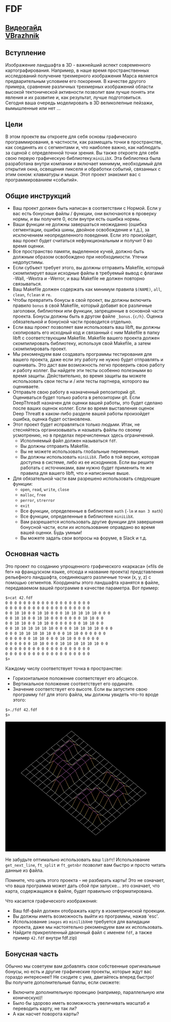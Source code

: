# FDF
[Видеогайд](https://www.youtube.com/watch?v=10P59aOgi68&t=1312s) \
[VBrazhnik](https://github.com/VBrazhnik/FdF/wiki)
---
## Вступление
Изображение ландшафта в 3D - важнейший аспект современного картографирования.
Например, в наше время пространственных исследований получение трехмерного изображения Марса является
предварительным условием его покорения. В качестве другого примера, сравнение различных трехмерных
изображений области высокой тектонической активности позволит вам лучше понять эти явления и их
развитие и, как результат, лучше подготовиться. \
Сегодня ваша очередь моделировать в 3D великолепные пейзажи, вымышленные или нет ...
## Цели
В этом проекте вы откроете для себя основы графического программирования, в частности, как размещать
точки в пространстве, как соединять их с сегментами и, что наиболее важно, как наблюдать за сценой
с определенной точки зрения.
Вы также откроете для себя свою первую графическую библиотеку:`miniLibX`. Эта библиотека была
разработана внутри компании и включает минимум, необходимый для открытия окна, освещения пикселя
и обработки событий, связанных с этим окном: клавиатуры и мыши. Этот проект знакомит вас с
программированием «событий».
## Общие инструкций
* Ваш проект должен быть написан в соответствии с Нормой. Если у вас есть бонусные файлы / функции,
  они включаются в проверку нормы, и вы получите 0, если внутри есть ошибка нормы.
* Ваши функции не должны завершаться неожиданно (ошибка сегментации, ошибка шины, двойное
  освобождение и т.д.), за исключением неопределенного поведения. Если это произойдет, ваш проект
  будет считаться нефункциональным и получит 0 во время оценки.
* Все пространство памяти, выделенное кучей, должно быть должным образом освобождено при необходимости.
  Утечки недопустимы.
* Если субъект требует этого, вы должны отправить Makefile, который скомпилирует ваши исходные файлы
  в требуемый вывод с флагами -Wall, -Wextra и -Werror, и ваш Makefile не должен повторно связываться.
* Ваш Makefile должен содержать как минимум правила `$(NAME)`, `all`, `clean`, `fclean` и `re`.
* Чтобы превратить бонусы в свой проект, вы должны включить правило `bonus` в свой Makefile, который
  добавит все различные заголовки, библиотеки или функции, запрещенные в основной части проекта.
  Бонусы должны быть в другом файле `_bonus.{c/h}`.  Оценка обязательной и бонусной части проводится отдельно.
* Если ваш проект позволяет вам использовать ваш libft, вы должны скопировать его исходный
  код и связанный с ним Makefile в папку libft с соответствующим Makefile. Makefile вашего проекта
  должен скомпилировать библиотеку, используя свой Makefile, а затем скомпилировать проект.
* Мы рекомендуем вам создавать программы тестирования для вашего проекта, даже если эту работу не
  нужно будет отправлять и оценивать. Это даст вам возможность легко проверить свою работу и работу
  коллег. Вы найдете эти тесты особенно полезными во время защиты. Действительно, во время защиты
  вы можете использовать свои тесты и / или тесты партнера, которого вы оцениваете.
* Отправьте свою работу в назначенный репозиторий git. Оцениваться будет только работа
  в репозитории git. Если DeepThreadt назначен для оценки вашей работы, это будет сделано после ваших
  оценок коллег. Если во время выставления оценок Deep Threatt в каком-либо разделе вашей работы
  произойдет ошибка, оценка будет остановлена.
* Этот проект будет исправляться только людьми. Итак, не стесняйтесь организовывать и называть
  файлы по своему усмотрению, но в пределах перечисленных здесь ограничений.
    * Исполняемый файл должен называться `fdf`.
    * Вы должны отправить Makefile.
    * Вы не можете использовать глобальные переменные.
    * Вы должны использовать `miniLibX`. Либо в той версии, которая доступна
      в системе, либо из ее исходников. Если вы решите работать с источниками,
      вам нужно будет применить те же правила для вашего libft, что и написанные выше.
* Для обязательной части вам разрешено использовать следующие функции:
    * `open`, `read`, `write`, `close`
    * `malloc`, `free`
    * `perror`, `strerror`
    * `exit`
    * Все функции, определенные в библиотеке `math` (`-lm` и `man 3 math`)
    * Все функции, определенные в библиотеке `miniLibX`.
    * Вам разрешается использовать другие функции для завершения бонусной части, если их использование
      оправдано во время вашей оценки. Будь умным!
    * Вы можете задать свои вопросы на форуме, в Slack и т.д.
  
## Основная часть
Это проект по созданию упрощенного графического «каркаса» («fils de fer» на французском языке,
отсюда и название проекта) представления рельефного ландшафта, соединяющего различные точки (x, y, z) с
помощью сегментов. Координаты этого ландшафта хранятся в файле, передаваемом вашей программе в 
качестве параметра. Вот пример:
```shell
$>cat 42.fdf
0 0 0 0 0 0 0 0 0 0 0 0 0 0 0 0 0 0 0
0 0 0 0 0 0 0 0 0 0 0 0 0 0 0 0 0 0 0
0 0 10 10 0 0 10 10 0 0 0 10 10 10 10 10 0 0 0
0 0 10 10 0 0 10 10 0 0 0 0 0 0 0 10 10 0 0
0 0 10 10 0 0 10 10 0 0 0 0 0 0 0 10 10 0 0
0 0 10 10 10 10 10 10 0 0 0 0 10 10 10 10 0 0 0
0 0 0 10 10 10 10 10 0 0 0 10 10 0 0 0 0 0 0
0 0 0 0 0 0 10 10 0 0 0 10 10 0 0 0 0 0 0
0 0 0 0 0 0 10 10 0 0 0 10 10 10 10 10 10 0 0
0 0 0 0 0 0 0 0 0 0 0 0 0 0 0 0 0 0 0
0 0 0 0 0 0 0 0 0 0 0 0 0 0 0 0 0 0 0
$>
```
Каждому числу соответствует точка в пространстве:
* Горизонтальное положение соответствует его абсциссе.
* Вертикальное положение соответствует его ординате.
* Значение соответствует его высоте.
Если вы запустите свою программу `fdf` для этого файла, мы должны увидеть что-то вроде этого:
```shell
$>./fdf 42.fdf
$>
```
![](42.fdf.example.png)

Не забудьте оптимально использовать ваш `libft`! Использование `get_next_line`, `ft_split` и `ft_getnbr` позволит вам
быстро и просто читать данные из файла.

Помните, что цель этого проекта - не разбирать карты! Это не означает, что ваша программа может дать
сбой при запуске... это означает, что карта, содержащаяся в файле, будет правильно отформатирована.

Что касается графического изображения:
* Ваш fdf-файл должен отображать карту в изометрической проекции.
* Вы должны иметь возможность выйти из программы, нажав 'esc'.
* Использование `images` из `minilibX`не требуется для валидации проекта, даже мы настоятельно рекомендуем вам их использовать.
* Найдите прикрепленный двоичный файл с именем `fdf`, а также пример `42.fdf` внутри fdf.zip)

## Бонусная часть
Обычно мы советуем вам добавлять свои собственные оригинальные бонусы, но есть и другие графические проекты, которые ждут вас
гораздо интереснее!! Не сходите с ума, двигайтесь вперед быстро! \
Вы получите дополнительные баллы, если сможете:
* Включите дополнительную проекцию (например, параллельную или коническую)!
* Было бы здорово иметь возможность увеличивать масштаб и переводить карту, не так ли?
* А как насчет поворота карты?
